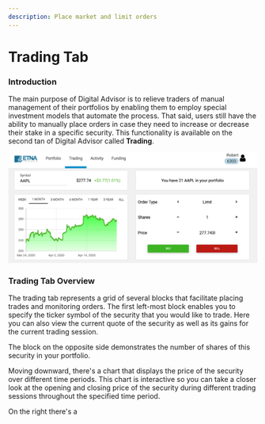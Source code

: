 ```yaml
---
description: Place market and limit orders
---
```


# Trading Tab

### Introduction

The main purpose of Digital Advisor is to relieve traders of manual management of their portfolios by enabling them to employ special investment models that automate the process. That said, users still have the ability to manually place orders in case they need to increase or decrease their stake in a specific security. This functionality is available on the second tan of Digital Advisor called **Trading**.

![](../../.gitbook/assets/screenshot-2020-04-24-at-19.36.27.png)

### Trading Tab Overview

The trading tab represents a grid of several blocks that facilitate placing trades and monitoring orders. The first left-most block enables you to specify the ticker symbol of the security that you would like to trade. Here you can also view the current quote of the security as well as its gains for the current trading session. 

The block on the opposite side demonstrates the number of shares of this security in your portfolio.

Moving downward, there's a chart that displays the price of the security over different time periods. This chart is interactive so you can take a closer look at the opening and closing price of the security during different trading sessions throughout the specified time period. 

On the right there's a 

